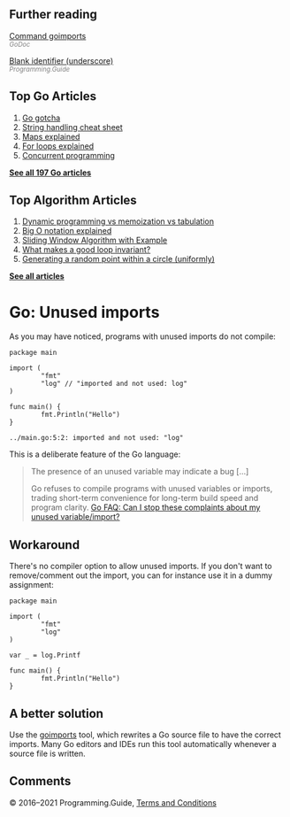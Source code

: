 



## Further reading

[Command goimports](https://godoc.org/golang.org/x/tools/cmd/goimports)  
<span style="color: grey; font-style: italic; font-size: smaller">GoDoc</span>

[Blank identifier (underscore)](underscore.html)  
<span style="color: grey; font-style: italic; font-size: smaller">Programming.Guide</span>

## Top Go Articles

1.  [Go gotcha](go-gotcha.html)
2.  [String handling cheat sheet](string-functions-reference-cheat-sheet.html)
3.  [Maps explained](maps-explained.html)
4.  [For loops explained](for-loop.html)
5.  [Concurrent programming](go-concurrency-tutorial.html)

[**See all 197 Go articles**](index.html)



## Top Algorithm Articles

1.  [Dynamic programming vs memoization vs tabulation](../dynamic-programming-vs-memoization-vs-tabulation.html)
2.  [Big O notation explained](../big-o-notation-explained.html)
3.  [Sliding Window Algorithm with Example](../sliding-window-example.html)
4.  [What makes a good loop invariant?](../what-makes-a-good-loop-invariant.html)
5.  [Generating a random point within a circle (uniformly)](../random-point-within-circle.html)

[**See all articles**](../index.html)

# Go: Unused imports

As you may have noticed, programs with unused imports do not compile:

    package main

    import (
            "fmt"
            "log" // "imported and not used: log"
    )

    func main() {
            fmt.Println("Hello")
    }

    ../main.go:5:2: imported and not used: "log"

This is a deliberate feature of the Go language:

> The presence of an unused variable may indicate a bug \[…\]
>
> Go refuses to compile programs with unused variables or imports, trading short-term convenience for long-term build speed and program clarity. <a href="https://golang.org/doc/faq#unused_variables_and_imports" class="quote-source">Go FAQ: Can I stop these complaints about my unused variable/import?</a>

## Workaround

There's no compiler option to allow unused imports. If you don't want to remove/comment out the import, you can for instance use it in a dummy assignment:

    package main

    import (
            "fmt"
            "log"
    )

    var _ = log.Printf

    func main() {
            fmt.Println("Hello")
    }

## A better solution

Use the [goimports](https://godoc.org/golang.org/x/tools/cmd/goimports) tool, which rewrites a Go source file to have the correct imports. Many Go editors and IDEs run this tool automatically whenever a source file is written.

## Comments



© 2016–2021 Programming.Guide, [Terms and Conditions](../terms-and-conditions.html)
